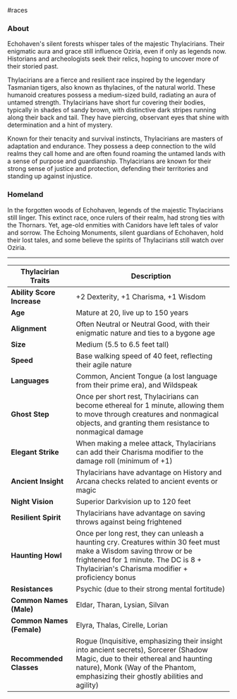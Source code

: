 #races

### About 

Echohaven's silent forests whisper tales of the majestic Thylacirians. Their enigmatic aura and grace still influence Oziria, even if only as legends now. Historians and archeologists seek their relics, hoping to uncover more of their storied past.

Thylacirians are a fierce and resilient race inspired by the legendary Tasmanian tigers, also known as thylacines, of the natural world. These humanoid creatures possess a medium-sized build, radiating an aura of untamed strength. Thylacirians have short fur covering their bodies, typically in shades of sandy brown, with distinctive dark stripes running along their back and tail. They have piercing, observant eyes that shine with determination and a hint of mystery.

Known for their tenacity and survival instincts, Thylacirians are masters of adaptation and endurance. They possess a deep connection to the wild realms they call home and are often found roaming the untamed lands with a sense of purpose and guardianship. Thylacirians are known for their strong sense of justice and protection, defending their territories and standing up against injustice.
### Homeland

In the forgotten woods of Echohaven, legends of the majestic Thylacirians still linger. This extinct race, once rulers of their realm, had strong ties with the Thornars. Yet, age-old enmities with Canidors have left tales of valor and sorrow. The Echoing Monuments, silent guardians of Echohaven, hold their lost tales, and some believe the spirits of Thylacirians still watch over Oziria.

-----


|**Thylacirian Traits**|**Description**|
|---|---|
|**Ability Score Increase**|+2 Dexterity, +1 Charisma, +1 Wisdom|
|**Age**|Mature at 20, live up to 150 years|
|**Alignment**|Often Neutral or Neutral Good, with their enigmatic nature and ties to a bygone age|
|**Size**|Medium (5.5 to 6.5 feet tall)|
|**Speed**|Base walking speed of 40 feet, reflecting their agile nature|
|**Languages**|Common, Ancient Tongue (a lost language from their prime era), and Wildspeak|
|**Ghost Step**|Once per short rest, Thylacirians can become ethereal for 1 minute, allowing them to move through creatures and nonmagical objects, and granting them resistance to nonmagical damage|
|**Elegant Strike**|When making a melee attack, Thylacirians can add their Charisma modifier to the damage roll (minimum of +1)|
|**Ancient Insight**|Thylacirians have advantage on History and Arcana checks related to ancient events or magic|
|**Night Vision**|Superior Darkvision up to 120 feet|
|**Resilient Spirit**|Thylacirians have advantage on saving throws against being frightened|
|**Haunting Howl**|Once per long rest, they can unleash a haunting cry. Creatures within 30 feet must make a Wisdom saving throw or be frightened for 1 minute. The DC is 8 + Thylacirian's Charisma modifier + proficiency bonus|
|**Resistances**|Psychic (due to their strong mental fortitude)|
|**Common Names (Male)**|Eldar, Tharan, Lysian, Silvan|
|**Common Names (Female)**|Elyra, Thalas, Cirelle, Lorian|
|**Recommended Classes**|Rogue (Inquisitive, emphasizing their insight into ancient secrets), Sorcerer (Shadow Magic, due to their ethereal and haunting nature), Monk (Way of the Phantom, emphasizing their ghostly abilities and agility)|